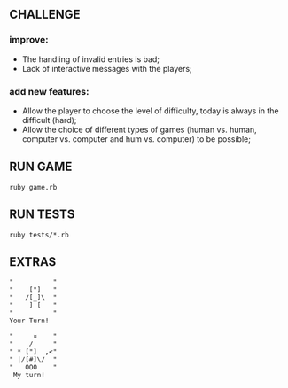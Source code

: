 ## CHALLENGE

### improve:

- The handling of invalid entries is bad;
- Lack of interactive messages with the players;

### add new features:

- Allow the player to choose the level of difficulty, today is always in the difficult (hard);
- Allow the choice of different types of games (human vs. human, computer vs. computer and hum vs. computer) to be possible;

## RUN GAME

`ruby game.rb`

## RUN TESTS

`ruby tests/*.rb`

## EXTRAS

```
"          "
"    ["]   "
"   /[_]\  "
"    ] [   "
"          "
Your Turn!

"     ¤    "
"    /     "
" * ["]  ,<"
" |/[#]\/  "
"   OOO    "
 My turn!
```